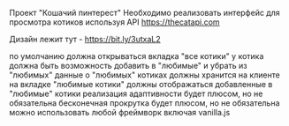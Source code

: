 Проект "Кошачий пинтерест"
Необходимо реализовать интерфейс для просмотра котиков используя API https://thecatapi.com

Дизайн лежит тут - https://bit.ly/3utxaL2

по умолчанию должна открываться вкладка "все котики"
у котика должна быть возможность добавить в "любимые" и убрать из "любимых"
данные о "любимых" котиках должны хранится на клиенте
на вкладке "любимые котики" должны отображаться добавленные в "любимые" котики
реализация адаптивности будет плюсом, но не обязательна
бесконечная прокрутка будет плюсом, но не обязательна
можно использовать любой фреймворк включая vanilla.js
